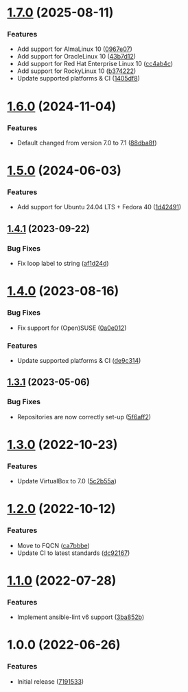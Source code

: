 # [1.7.0](https://github.com/de-it-krachten/ansible-role-virtualbox/compare/v1.6.0...v1.7.0) (2025-08-11)


### Features

* Add support for AlmaLinux 10 ([0967e07](https://github.com/de-it-krachten/ansible-role-virtualbox/commit/0967e0742313bd9a10d60193aea41052cc95f8e7))
* Add support for OracleLinux 10 ([43b7d12](https://github.com/de-it-krachten/ansible-role-virtualbox/commit/43b7d12b8c1fd08d416a0c827ee1f0b8f1526e63))
* Add support for Red Hat Enterprise Linux 10 ([cc4ab4c](https://github.com/de-it-krachten/ansible-role-virtualbox/commit/cc4ab4cb31209d6d370ad0a9b8d6aa5b15539aca))
* Add support for RockyLinux 10 ([b374222](https://github.com/de-it-krachten/ansible-role-virtualbox/commit/b37422235e76c68a8df929712e374de8835bc543))
* Update supported platforms & CI ([1405df8](https://github.com/de-it-krachten/ansible-role-virtualbox/commit/1405df86ff74f83638ce72fb226904e535cb489e))

# [1.6.0](https://github.com/de-it-krachten/ansible-role-virtualbox/compare/v1.5.0...v1.6.0) (2024-11-04)


### Features

* Default changed from version 7.0 to 7.1 ([88dba8f](https://github.com/de-it-krachten/ansible-role-virtualbox/commit/88dba8f0596fc70ab65779e0745d487a1a88295f))

# [1.5.0](https://github.com/de-it-krachten/ansible-role-virtualbox/compare/v1.4.1...v1.5.0) (2024-06-03)


### Features

* Add support for Ubuntu 24.04 LTS + Fedora 40 ([1d42491](https://github.com/de-it-krachten/ansible-role-virtualbox/commit/1d424910478b9e2e0de07371c26b12d24a4fa2a1))

## [1.4.1](https://github.com/de-it-krachten/ansible-role-virtualbox/compare/v1.4.0...v1.4.1) (2023-09-22)


### Bug Fixes

* Fix loop label to string ([af1d24d](https://github.com/de-it-krachten/ansible-role-virtualbox/commit/af1d24d3d6ed4669bf66c84a76fee6d55422fff8))

# [1.4.0](https://github.com/de-it-krachten/ansible-role-virtualbox/compare/v1.3.1...v1.4.0) (2023-08-16)


### Bug Fixes

* Fix support for (Open)SUSE ([0a0e012](https://github.com/de-it-krachten/ansible-role-virtualbox/commit/0a0e0124d6dd577e3be068186268f17f3333437f))


### Features

* Update supported platforms & CI ([de9c314](https://github.com/de-it-krachten/ansible-role-virtualbox/commit/de9c314cf638405ea488ec09544e0914800fa3ef))

## [1.3.1](https://github.com/de-it-krachten/ansible-role-virtualbox/compare/v1.3.0...v1.3.1) (2023-05-06)


### Bug Fixes

* Repositories are now correctly set-up ([5f6aff2](https://github.com/de-it-krachten/ansible-role-virtualbox/commit/5f6aff2fdc0d2c3a9230c3a2c5c1a87830b81b66))

# [1.3.0](https://github.com/de-it-krachten/ansible-role-virtualbox/compare/v1.2.0...v1.3.0) (2022-10-23)


### Features

* Update VirtualBox to 7.0 ([5c2b55a](https://github.com/de-it-krachten/ansible-role-virtualbox/commit/5c2b55a6644ce97219997be788855ca916849987))

# [1.2.0](https://github.com/de-it-krachten/ansible-role-virtualbox/compare/v1.1.0...v1.2.0) (2022-10-12)


### Features

* Move to FQCN ([ca7bbbe](https://github.com/de-it-krachten/ansible-role-virtualbox/commit/ca7bbbe1b5f6e9412022d91743759e72f4ecf046))
* Update CI to latest standards ([dc92167](https://github.com/de-it-krachten/ansible-role-virtualbox/commit/dc92167d24fdc6460e6bfba4d9411c82afc560e0))

# [1.1.0](https://github.com/de-it-krachten/ansible-role-virtualbox/compare/v1.0.0...v1.1.0) (2022-07-28)


### Features

* Implement ansible-lint v6 support ([3ba852b](https://github.com/de-it-krachten/ansible-role-virtualbox/commit/3ba852b731cfa3bd81b733ec7f7ec88181e147b3))

# 1.0.0 (2022-06-26)


### Features

* Initial release ([7191533](https://github.com/de-it-krachten/ansible-role-virtualbox/commit/7191533587dd0184922907450b577865fe2d23de))
